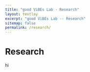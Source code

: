 ```yaml
---
title: "good ViBEs Lab - Research"
layout: textlay
excerpt: "good ViBEs Lab -- Research"
sitemap: false
permalink: /research/
---
```


# Research

hi
